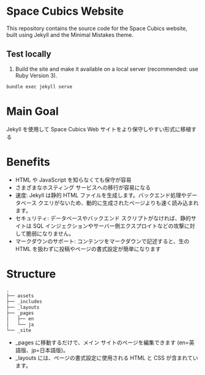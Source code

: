 # Space Cubics Website

This repository contains the source code for the Space Cubics website, built using Jekyll and the Minimal Mistakes theme.

## Test locally

1.  Build the site and make it available on a local server (recommended: use Ruby Version 3).

   ```bash
   bundle exec jekyll serve
   ```

# Main Goal

Jekyll を使用して Space Cubics Web サイトをより保守しやすい形式に移植する

# Benefits

- HTML や JavaScript を知らなくても保守が容易
- さまざまなホスティング サービスへの移行が容易になる
- 速度: Jekyll は静的 HTML ファイルを生成します。バックエンド処理やデータベース クエリがないため、動的に生成されたページよりも速く読み込まれます。
- セキュリティ: データベースやバックエンド スクリプトがなければ、静的サイトは SQL インジェクションやサーバー側エクスプロイトなどの攻撃に対して脆弱になりません。
- マークダウンのサポート: コンテンツをマークダウンで記述すると、生の HTML を扱わずに投稿やページの書式設定が簡単になります

# Structure

```python
.
├── assets
├── _includes
├── _layouts
├── _pages
│   ├── en
│   └── ja
└── _site
```

- _pages に移動するだけで、メイン サイトのページを編集できます (en=英語版、jp=日本語版)。
- _layouts には、ページの書式設定に使用される HTML と CSS が含まれています。
